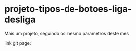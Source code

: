 # projeto-tipos-de-botoes-liga-desliga

Mais um projeto, seguindo os mesmo parametros deste mes

link git page:


